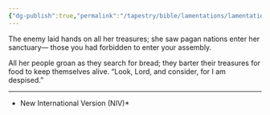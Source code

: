 ```yaml
---
{"dg-publish":true,"permalink":"/tapestry/bible/lamentations/lamentation-1-10-11/","title":"Lamentation 1:10–11","tags":["bible-verse","bible-verse"],"dgHomeLink":true,"dgShowLocalGraph":true,"dgEnableSearch":true}
---
```


The enemy laid hands on all her treasures;
she saw pagan nations enter her sanctuary—
those you had forbidden to enter your assembly.

All her people groan as they search for bread;
they barter their treasures for food to keep themselves alive.
“Look, Lord, and consider, for I am despised.”

---
* New International Version (NIV)*